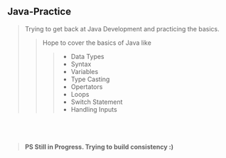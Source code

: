 ## Java-Practice

> Trying to get back at Java Development and practicing the basics.
>> Hope to cover the basics of Java like
>>><ul>
>>><li>Data Types</li>
>>><li>Syntax</li>
>>><li>Variables</li>
>>><li>Type Casting</li>
>>><li>Opertators</li>
>>><li>Loops</li>
>>><li>Switch Statement</li>
>>><li>Handling Inputs</li>
>>></ul>
<br>
<br> 

>####  PS Still in Progress. Trying to build consistency :) 





